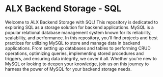 # ALX Backend Storage - SQL

Welcome to ALX Backend Storage with SQL! This repository is dedicated to exploring SQL as a storage solution for backend applications. MySQL is a popular relational database management system known for its reliability, scalability, and performance. In this repository, you'll find projects and best practices for utilizing MySQL to store and manage data in backend applications. From setting up databases and tables to performing CRUD operations, optimizing queries, implementing stored procedures and triggers, and ensuring data integrity, we cover it all. Whether you're new to MySQL or looking to deepen your knowledge, join us on this journey to harness the power of MySQL for your backend storage needs.
